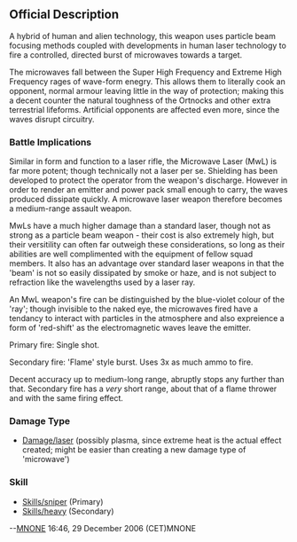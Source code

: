 ## Official Description

A hybrid of human and alien technology, this weapon uses particle beam
focusing methods coupled with developments in human laser technology to
fire a controlled, directed burst of microwaves towards a target.

The microwaves fall between the Super High Frequency and Extreme High
Frequency rages of wave-form enegry. This allows them to literally cook
an opponent, normal armour leaving little in the way of protection;
making this a decent counter the natural toughness of the Ortnocks and
other extra terrestrial lifeforms. Artificial opponents are affected
even more, since the waves disrupt circuitry.

### Battle Implications

Similar in form and function to a laser rifle, the Microwave Laser (MwL)
is far more potent; though technically not a laser per se. Shielding has
been developed to protect the operator from the weapon's discharge.
However in order to render an emitter and power pack small enough to
carry, the waves produced dissipate quickly. A microwave laser weapon
therefore becomes a medium-range assault weapon.

MwLs have a much higher damage than a standard laser, though not as
strong as a particle beam weapon - their cost is also extremely high,
but their versitility can often far outweigh these considerations, so
long as their abilities are well complimented with the equipment of
fellow squad members. It also has an advantage over standard laser
weapons in that the 'beam' is not so easily dissipated by smoke or haze,
and is not subject to refraction like the wavelengths used by a laser
ray.

An MwL weapon's fire can be distinguished by the blue-violet colour of
the 'ray'; though invisible to the naked eye, the microwaves fired have
a tendancy to interact with particles in the atmosphere and also
expreience a form of 'red-shift' as the electromagnetic waves leave the
emitter.

Primary fire: Single shot.

Secondary fire: 'Flame' style burst. Uses 3x as much ammo to fire.

Decent accuracy up to medium-long range, abruptly stops any further than
that. Secondary fire has a *very* short range, about that of a flame
thrower and with the same firing effect.

### Damage Type

- [Damage/laser](Damage/laser "wikilink") (possibly plasma, since
  extreme heat is the actual effect created; might be easier than
  creating a new damage type of 'microwave')

### Skill

- [Skills/sniper](Skills/sniper "wikilink") (Primary)
- [Skills/heavy](Skills/heavy "wikilink") (Secondary)

--[MNONE](User:MNONE "wikilink") 16:46, 29 December 2006 (CET)MNONE